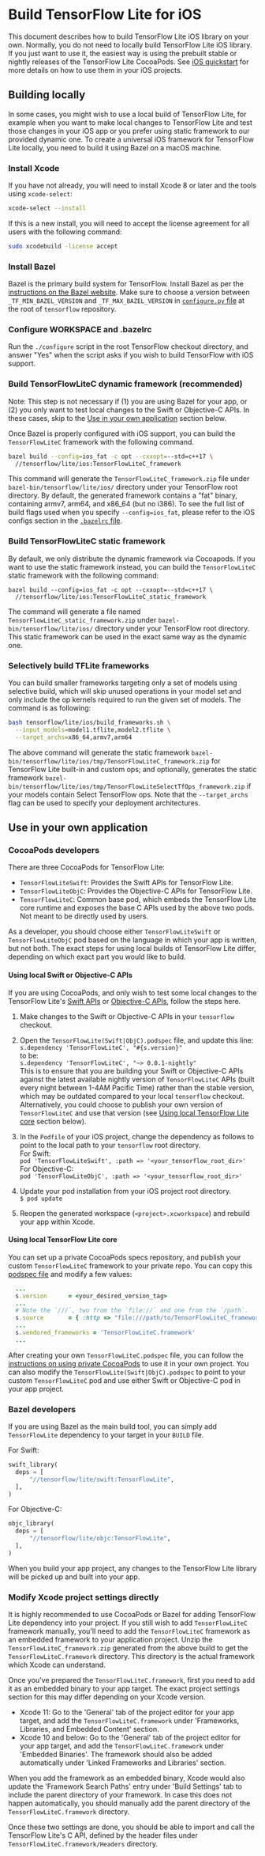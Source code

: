 # Build TensorFlow Lite for iOS

This document describes how to build TensorFlow Lite iOS library on your own.
Normally, you do not need to locally build TensorFlow Lite iOS library. If you
just want to use it, the easiest way is using the prebuilt stable or nightly
releases of the TensorFlow Lite CocoaPods. See [iOS quickstart](ios.md) for more
details on how to use them in your iOS projects.

## Building locally

In some cases, you might wish to use a local build of TensorFlow Lite, for
example when you want to make local changes to TensorFlow Lite and test those
changes in your iOS app or you prefer using static framework to our provided
dynamic one. To create a universal iOS framework for TensorFlow Lite locally,
you need to build it using Bazel on a macOS machine.

### Install Xcode

If you have not already, you will need to install Xcode 8 or later and the tools
using `xcode-select`:

```sh
xcode-select --install
```

If this is a new install, you will need to accept the license agreement for all
users with the following command:

```sh
sudo xcodebuild -license accept
```

### Install Bazel

Bazel is the primary build system for TensorFlow. Install Bazel as per the
[instructions on the Bazel website][bazel-install]. Make sure to choose a
version between `_TF_MIN_BAZEL_VERSION` and `_TF_MAX_BAZEL_VERSION` in
[`configure.py` file][configure-py] at the root of `tensorflow` repository.

### Configure WORKSPACE and .bazelrc

Run the `./configure` script in the root TensorFlow checkout directory, and
answer "Yes" when the script asks if you wish to build TensorFlow with iOS
support.

### Build TensorFlowLiteC dynamic framework (recommended)

Note: This step is not necessary if (1) you are using Bazel for your app, or (2)
you only want to test local changes to the Swift or Objective-C APIs. In these
cases, skip to the [Use in your own application](#use_in_your_own_application)
section below.

Once Bazel is properly configured with iOS support, you can build the
`TensorFlowLiteC` framework with the following command.

```sh
bazel build --config=ios_fat -c opt --cxxopt=--std=c++17 \
  //tensorflow/lite/ios:TensorFlowLiteC_framework
```

This command will generate the `TensorFlowLiteC_framework.zip` file under
`bazel-bin/tensorflow/lite/ios/` directory under your TensorFlow root directory.
By default, the generated framework contains a "fat" binary, containing armv7,
arm64, and x86_64 (but no i386). To see the full list of build flags used when
you specify `--config=ios_fat`, please refer to the iOS configs section in the
[`.bazelrc` file][bazelrc].

### Build TensorFlowLiteC static framework

By default, we only distribute the dynamic framework via Cocoapods. If you want
to use the static framework instead, you can build the `TensorFlowLiteC` static
framework with the following command:

```
bazel build --config=ios_fat -c opt --cxxopt=--std=c++17 \
  //tensorflow/lite/ios:TensorFlowLiteC_static_framework
```

The command will generate a file named `TensorFlowLiteC_static_framework.zip`
under `bazel-bin/tensorflow/lite/ios/` directory under your TensorFlow root
directory. This static framework can be used in the exact same way as the
dynamic one.

### Selectively build TFLite frameworks

You can build smaller frameworks targeting only a set of models using selective
build, which will skip unused operations in your model set and only include the
op kernels required to run the given set of models. The command is as following:

```sh
bash tensorflow/lite/ios/build_frameworks.sh \
  --input_models=model1.tflite,model2.tflite \
  --target_archs=x86_64,armv7,arm64
```

The above command will generate the static framework
`bazel-bin/tensorflow/lite/ios/tmp/TensorFlowLiteC_framework.zip` for TensorFlow
Lite built-in and custom ops; and optionally, generates the static framework
`bazel-bin/tensorflow/lite/ios/tmp/TensorFlowLiteSelectTfOps_framework.zip` if
your models contain Select TensorFlow ops. Note that the `--target_archs` flag
can be used to specify your deployment architectures.

## Use in your own application

### CocoaPods developers

There are three CocoaPods for TensorFlow Lite:

*   `TensorFlowLiteSwift`: Provides the Swift APIs for TensorFlow Lite.
*   `TensorFlowLiteObjC`: Provides the Objective-C APIs for TensorFlow Lite.
*   `TensorFlowLiteC`: Common base pod, which embeds the TensorFlow Lite core
    runtime and exposes the base C APIs used by the above two pods. Not meant to
    be directly used by users.

As a developer, you should choose either `TensorFlowLiteSwift` or
`TensorFlowLiteObjC` pod based on the language in which your app is written, but
not both. The exact steps for using local builds of TensorFlow Lite differ,
depending on which exact part you would like to build.

#### Using local Swift or Objective-C APIs

If you are using CocoaPods, and only wish to test some local changes to the
TensorFlow Lite's [Swift APIs][swift-api] or [Objective-C APIs][objc-api],
follow the steps here.

1.  Make changes to the Swift or Objective-C APIs in your `tensorflow` checkout.

1.  Open the `TensorFlowLite(Swift|ObjC).podspec` file, and update this line: \
    `s.dependency 'TensorFlowLiteC', "#{s.version}"` \
    to be: \
    `s.dependency 'TensorFlowLiteC', "~> 0.0.1-nightly"` \
    This is to ensure that you are building your Swift or Objective-C APIs
    against the latest available nightly version of `TensorFlowLiteC` APIs
    (built every night between 1-4AM Pacific Time) rather than the stable
    version, which may be outdated compared to your local `tensorflow` checkout.
    Alternatively, you could choose to publish your own version of
    `TensorFlowLiteC` and use that version (see
    [Using local TensorFlow Lite core](#using_local_tensorflow_lite_core)
    section below).

1.  In the `Podfile` of your iOS project, change the dependency as follows to
    point to the local path to your `tensorflow` root directory. \
    For Swift: \
    `pod 'TensorFlowLiteSwift', :path => '<your_tensorflow_root_dir>'` \
    For Objective-C: \
    `pod 'TensorFlowLiteObjC', :path => '<your_tensorflow_root_dir>'`

1.  Update your pod installation from your iOS project root directory. \
    `$ pod update`

1.  Reopen the generated workspace (`<project>.xcworkspace`) and rebuild your
    app within Xcode.

#### Using local TensorFlow Lite core

You can set up a private CocoaPods specs repository, and publish your custom
`TensorFlowLiteC` framework to your private repo. You can copy this
[podspec file][tflite-podspec] and modify a few values:

```ruby
  ...
  s.version      = <your_desired_version_tag>
  ...
  # Note the `///`, two from the `file://` and one from the `/path`.
  s.source       = { :http => "file:///path/to/TensorFlowLiteC_framework.zip" }
  ...
  s.vendored_frameworks = 'TensorFlowLiteC.framework'
  ...
```

After creating your own `TensorFlowLiteC.podspec` file, you can follow the
[instructions on using private CocoaPods][private-cocoapods] to use it in your
own project. You can also modify the `TensorFlowLite(Swift|ObjC).podspec` to
point to your custom `TensorFlowLiteC` pod and use either Swift or Objective-C
pod in your app project.

### Bazel developers

If you are using Bazel as the main build tool, you can simply add
`TensorFlowLite` dependency to your target in your `BUILD` file.

For Swift:

```python
swift_library(
  deps = [
      "//tensorflow/lite/swift:TensorFlowLite",
  ],
)
```

For Objective-C:

```python
objc_library(
  deps = [
      "//tensorflow/lite/objc:TensorFlowLite",
  ],
)
```

When you build your app project, any changes to the TensorFlow Lite library will
be picked up and built into your app.

### Modify Xcode project settings directly

It is highly recommended to use CocoaPods or Bazel for adding TensorFlow Lite
dependency into your project. If you still wish to add `TensorFlowLiteC`
framework manually, you'll need to add the `TensorFlowLiteC` framework as an
embedded framework to your application project. Unzip the
`TensorFlowLiteC_framework.zip` generated from the above build to get the
`TensorFlowLiteC.framework` directory. This directory is the actual framework
which Xcode can understand.

Once you've prepared the `TensorFlowLiteC.framework`, first you need to add it
as an embedded binary to your app target. The exact project settings section for
this may differ depending on your Xcode version.

*   Xcode 11: Go to the 'General' tab of the project editor for your app target,
    and add the `TensorFlowLiteC.framework` under 'Frameworks, Libraries, and
    Embedded Content' section.
*   Xcode 10 and below: Go to the 'General' tab of the project editor for your
    app target, and add the `TensorFlowLiteC.framework` under 'Embedded
    Binaries'. The framework should also be added automatically under 'Linked
    Frameworks and Libraries' section.

When you add the framework as an embedded binary, Xcode would also update the
'Framework Search Paths' entry under 'Build Settings' tab to include the parent
directory of your framework. In case this does not happen automatically, you
should manually add the parent directory of the `TensorFlowLiteC.framework`
directory.

Once these two settings are done, you should be able to import and call the
TensorFlow Lite's C API, defined by the header files under
`TensorFlowLiteC.framework/Headers` directory.

[bazel-install]: https://docs.bazel.build/versions/master/install-os-x.html
[bazelrc]: https://github.com/tensorflow/tensorflow/blob/master/.bazelrc
[configure-py]: https://github.com/tensorflow/tensorflow/blob/master/configure.py
[objc-api]: https://github.com/tensorflow/tensorflow/tree/master/tensorflow/lite/objc
[private-cocoapods]: https://guides.cocoapods.org/making/private-cocoapods.html
[swift-api]: https://github.com/tensorflow/tensorflow/tree/master/tensorflow/lite/swift
[tflite-podspec]: https://github.com/tensorflow/tensorflow/blob/master/tensorflow/lite/ios/TensorFlowLiteC.podspec
